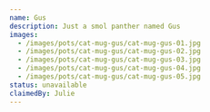 ```yaml
---
name: Gus
description: Just a smol panther named Gus
images:
  - /images/pots/cat-mug-gus/cat-mug-gus-01.jpg
  - /images/pots/cat-mug-gus/cat-mug-gus-02.jpg
  - /images/pots/cat-mug-gus/cat-mug-gus-03.jpg
  - /images/pots/cat-mug-gus/cat-mug-gus-04.jpg
  - /images/pots/cat-mug-gus/cat-mug-gus-05.jpg
status: unavailable
claimedBy: Julie
---
```


